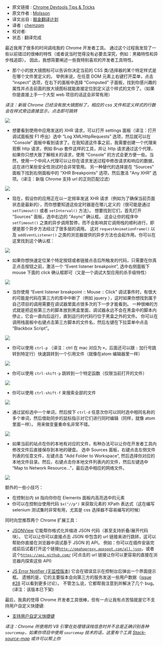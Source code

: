 * 原文链接 : [Chrome Devtools Tips & Tricks](http://mo.github.io/2015/10/19/chrome-devtools.html)
* 原文作者 : [Molsson](http://mo.github.io/)
* 译文出自 : [掘金翻译计划](https://github.com/xitu/gold-miner)
* 译者 : [chemzqm](http://chemzqm.me)
* 校对者: 
* 状态 : 翻译完成

最近我用了很多的时间调戏我的 Chrome 开发者工具。 通过这个过程我发现了一些以前错过的很棒的特性（或者说当时觉得没有必要去深究，例如：黑箱特性和异步栈追踪）。 因此，我想简要阐述一些我特别喜欢的开发者工具特性。

* 那个小的放大镜图标可以告诉你决定当前的 CSS 类/选择器的某个特定样式是在哪个文件里定义的。 举例来说，在任意 DOM 元素上右键打开菜单，点击 “inspect” 选项，在右下的面板中选择 “Computed” 子面板，找到你感兴趣的属性并点击前面的放大镜图标就能直接定位到定义这个样式的文件了。（如果你是直接上手一个大型 web 项目的话这会非常有用）

_译注：新版 Chrome 已经没有放大镜图标了，相应的 css 文件和定义样式的行数会在样式旁边直接显示，点击即可跳转_

![](http://mo.github.io/assets/devtools-css-magnifier-icon.png)

* 想要看到使用中应用发送的 XHR 请求，可以打开 settings 面板（译注：打开调试面板按 F1 呼出）选中 “Log XMLHttpRequests” 选项，然后就可以在 “Console” 面板中看到请求了。在我知道这件事之前，我需要创建一个代理来观察 http 请求，例如 Brup 套件这样的工具，并让 http 请求通过这个代理，如果你只想大致了解相关的请求，使用 “Console” 的方式会更方便一些。当然，使用一个中间人代理可以让你在请求发送过程中修改请求和响应的数据，这在进行某些安全性测试时会非常管用。 另一种替代的选择是在 “Sources” 面板下找到右侧面板中的 “XHR Breakpoints” 选项，然后激活 “Any XHR” 选项。（译注：新版 Chrome 支持 url 的正则匹配过滤）

![](http://mo.github.io/assets/devtools-settings-log-xhr.png)

* 现在，假设你的应用正在以一定频率发送 XHR 请求（例如为了确保当前页面状态是最新的），而你想要知道这些定时器是在哪儿定义的（很可能是通过 `setTimeout()` 或者 `setInterval()` 方法）。 想要找到它们，首先打开 “Sources” 面板，选中右边的 “Async” 确认框。 这会让你的程序中 `setTimeout()` 之类的异步调用暂停，而不会影响其它调用栈的顺利进行，即便是那个异步方法经过了很多层的调用。 这对 `requestAnimationFrame()` 以及 `addEventListener()` 之类的浏览器提供的异步方法也会起作用。你可以在这里找到这个确认框：

![](http://mo.github.io/assets/devtools-async-stacktraces.png)

* 如果你想快速定位某个特定按钮或者链接点击后所触发的代码，只需要在你真正点击按钮之前，激活一个 “Event listener breakpoint”, 选中右侧面板下 mouse 下面的 click 确认框即可（又是一个调试大型应用的杀手级特性）

![](http://mo.github.io/assets/devtools-event-listener-breakpoints.png)

* 当你使用 “Event listener breakpoint :: Mouse :: Click” 调试事件时，有很大的可能是代码在第三方的库中中断了（例如 jquery ），这时如果你想找到属于自己项目的调用需要在调试器里面点很多次的下一步才能看到。 一种很棒的方式就是把这些第三方的脚本放到黑盒里面，调试器永远不会在黑盒中的脚本内停止，它会一直向后运行，直到运行的代码行位于黑盒之外的文件。 你可以在调用栈面板中右键点击第三方脚本的文件名，然后左键在下拉菜单中点击 “Blackbox Script”。

![](http://mo.github.io/assets/devtools-blackbox-third-party-script.png)

* 你可以使用 `ctrl-p` （译注：ctrl 在 mac 对应为 `⌘`，后面还可以跟 `:` 加行号跳转到特定行）快速跳转到一个引用文件（就像在atom 编辑器里一样）

![](http://mo.github.io/assets/devtools-open-file-ctrl-o.png)

* 你可以使用 `ctrl-shift-p` 跳转到一个特定函数（仅限当前打开的文件）

![](http://mo.github.io/assets/devtools-go-to-member.png)

* 你可以使用 `ctrl-shift-f` 来搜索全部的文件

![](http://mo.github.io/assets/devtools-search-all-files-ctrl-shift-f.png)

* 通过鼠标选中一个单词，然后按下 `ctrl-d` 任意次你可以同时选中相同名称的多个单词，然后借助同步的鼠标指示对它们进行同时编辑（同样，就像 atom 里面一样）。  用来做变量重命名非常不错。

![](http://mo.github.io/assets/devtools-multiple-cursors-ctrl-d.gif)

* 如果当前的站点在你的本地有对应的文件，有种办法可以让你在开发者工具内修改文件后直接保存到本地的硬盘。 选中 Sources 面板，右键点击左侧文件列表的任意文件，左键点击 “Add Folder to Workspace”, 然后选择你对应的本地文件目录。然后，右键点击你本地文件列表内的文件，然后左键选中 “Map to Network Resource…”，最后选中相应的网络文件。

![](http://mo.github.io/assets/devtools-workspace-map-network-resource.png)

额外的一些小技巧：

* 在控制台内 `$0` 指向你你在 Elements 面板内高亮选中的元素
* 你可以在控制台使用代码 `$x("//p")` 来获取元素的 XPath 表达式（这在编写 selenium 测试集时非常有用，尤其是 css 选择器不容易编写的时候）

同时向您推荐两个 Chrome 扩展工具：

*   [JSONView](https://www.google.se/url?sa=t&rct=j&q=&esrc=s&source=web&cd=1&cad=rja&uact=8&ved=0CCAQFjAAahUKEwje6JvErs_IAhVI_iwKHSwaALo&url=https%3A%2F%2Fchrome.google.com%2Fwebstore%2Fdetail%2Fjsonview%2Fchklaanhfefbnpoihckbnefhakgolnmc%3Fhl%3Den&usg=AFQjCNH3ET5JyRh_aKGH_G5Ws5MXENK5bA&sig2=JD7IupIQ8cZJwE_05USbwg) 它能帮你格式化并缩进 JSON 代码（甚至支持折叠/展开代码块）。 它可以让你可以直接点击 JSON 中包含的 url 链接来进行跳转，这可以帮助你直接在浏览器中调试基于 JSON 的 API。 例如：你可以在插件安装完成前后试着打开这个链接[`http://omahaproxy.appspot.com/all.json`](http://omahaproxy.appspot.com/all.json)，或者这个[`https://api.github.com/`](https://api.github.com/) (可点击的 url 链接让你可以更容易的直接在浏览器内探索这些 API)

*   [JS Error Notifier (无监控版本)](https://chrome.google.com/webstore/detail/javascript-errors-notifie/fhbooopdkjpkogooopbmabepipljagfn) 它会在错误显示在控制台后弹出一个界面提示框。 遗憾的是，它的主要版本会向第三方的服务发送一些用户数据（[issue #28](https://github.com/barbushin/javascript-errors-notifier/issues/28) 可以看到更多讨论）。 不管怎么说，它都帮我注意到并解决了几个 bug。(译注：该版本已下架)

最后，我真的觉得 Chrome 开发者工具很棒，但有一点让我有点苦恼就是它不支持用户自定义快捷键:

*   [支持用户自定义快捷键](https://code.google.com/p/chromium/issues/detail?id=174309)

_译注：Chrome 所使用的 V8 引擎在处理错误栈信息时并不总是正确识别各种 `sourcemap`，如果你项目中使用 `sourcemap` 技术的话，这里有个工具 [Stack-source-map](https://github.com/chemzqm/stack-source-map) 或许可以帮上你_
